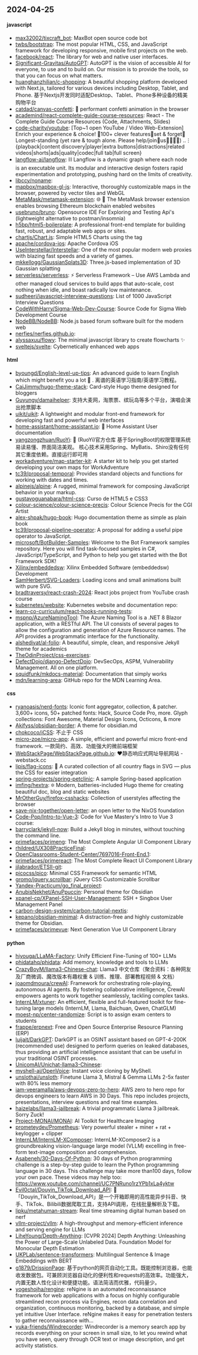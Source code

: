 ## 2024-04-25

#### javascript
* [max32002/tixcraft_bot](https://github.com/max32002/tixcraft_bot): MaxBot open source code bot
* [twbs/bootstrap](https://github.com/twbs/bootstrap): The most popular HTML, CSS, and JavaScript framework for developing responsive, mobile first projects on the web.
* [facebook/react](https://github.com/facebook/react): The library for web and native user interfaces.
* [Significant-Gravitas/AutoGPT](https://github.com/Significant-Gravitas/AutoGPT): AutoGPT is the vision of accessible AI for everyone, to use and to build on. Our mission is to provide the tools, so that you can focus on what matters.
* [huanghanzhilian/c-shopping](https://github.com/huanghanzhilian/c-shopping): A beautiful shopping platform developed with Next.js, tailored for various devices including Desktop, Tablet, and Phone. 基于Nextjs开发同时适配Desktop、Tablet、Phone多种设备的精美购物平台
* [catdad/canvas-confetti](https://github.com/catdad/canvas-confetti): 🎉 performant confetti animation in the browser
* [academind/react-complete-guide-course-resources](https://github.com/academind/react-complete-guide-course-resources): React - The Complete Guide Course Resources (Code, Attachments, Slides)
* [code-charity/youtube](https://github.com/code-charity/youtube): [Top~1 open YouTube / Video Web-Extension] Enrich your experience & choice! 🧰100+ clever features📌set & forget📌Longest-standing (yet rare & tough alone. Please help/join🧩us👨‍👩‍👧‍👧) ..⋮ {playback|content discovery|player|extra buttons|distractions|related videos|shorts|ads|quality|codec|full tab|full screen}
* [langflow-ai/langflow](https://github.com/langflow-ai/langflow): ⛓️ Langflow is a dynamic graph where each node is an executable unit. Its modular and interactive design fosters rapid experimentation and prototyping, pushing hard on the limits of creativity.
* [libccy/noname](https://github.com/libccy/noname): 
* [mapbox/mapbox-gl-js](https://github.com/mapbox/mapbox-gl-js): Interactive, thoroughly customizable maps in the browser, powered by vector tiles and WebGL
* [MetaMask/metamask-extension](https://github.com/MetaMask/metamask-extension): 🌐 🔌 The MetaMask browser extension enables browsing Ethereum blockchain enabled websites
* [usebruno/bruno](https://github.com/usebruno/bruno): Opensource IDE For Exploring and Testing Api's (lightweight alternative to postman/insomnia)
* [h5bp/html5-boilerplate](https://github.com/h5bp/html5-boilerplate): A professional front-end template for building fast, robust, and adaptable web apps or sites.
* [chartjs/Chart.js](https://github.com/chartjs/Chart.js): Simple HTML5 Charts using the <canvas> tag
* [apache/cordova-ios](https://github.com/apache/cordova-ios): Apache Cordova iOS
* [UseInterstellar/Interstellar](https://github.com/UseInterstellar/Interstellar): One of the most popular modern web proxies with blazing fast speeds and a variety of games.
* [mkkellogg/GaussianSplats3D](https://github.com/mkkellogg/GaussianSplats3D): Three.js-based implementation of 3D Gaussian splatting
* [serverless/serverless](https://github.com/serverless/serverless): ⚡ Serverless Framework – Use AWS Lambda and other managed cloud services to build apps that auto-scale, cost nothing when idle, and boast radically low maintenance.
* [sudheerj/javascript-interview-questions](https://github.com/sudheerj/javascript-interview-questions): List of 1000 JavaScript Interview Questions
* [CodeWithHarry/Sigma-Web-Dev-Course](https://github.com/CodeWithHarry/Sigma-Web-Dev-Course): Source Code for Sigma Web Development Course
* [NodeBB/NodeBB](https://github.com/NodeBB/NodeBB): Node.js based forum software built for the modern web
* [nerfies/nerfies.github.io](https://github.com/nerfies/nerfies.github.io): 
* [alyssaxuu/flowy](https://github.com/alyssaxuu/flowy): The minimal javascript library to create flowcharts ✨
* [sveltejs/svelte](https://github.com/sveltejs/svelte): Cybernetically enhanced web apps

#### html
* [byoungd/English-level-up-tips](https://github.com/byoungd/English-level-up-tips): An advanced guide to learn English which might benefit you a lot 🎉 . 离谱的英语学习指南/英语学习教程。
* [CaiJimmy/hugo-theme-stack](https://github.com/CaiJimmy/hugo-theme-stack): Card-style Hugo theme designed for bloggers
* [Guyungy/damaihelper](https://github.com/Guyungy/damaihelper): 支持大麦网，淘票票、缤玩岛等多个平台，演唱会演出抢票脚本
* [uikit/uikit](https://github.com/uikit/uikit): A lightweight and modular front-end framework for developing fast and powerful web interfaces
* [home-assistant/home-assistant.io](https://github.com/home-assistant/home-assistant.io): 📘 Home Assistant User documentation
* [yangzongzhuan/RuoYi](https://github.com/yangzongzhuan/RuoYi): 🎉 (RuoYi)官方仓库 基于SpringBoot的权限管理系统 易读易懂、界面简洁美观。 核心技术采用Spring、MyBatis、Shiro没有任何其它重度依赖。直接运行即可用
* [workadventure/map-starter-kit](https://github.com/workadventure/map-starter-kit): A starter kit to help you get started developing your own maps for WorkAdventure
* [tc39/proposal-temporal](https://github.com/tc39/proposal-temporal): Provides standard objects and functions for working with dates and times.
* [alpinejs/alpine](https://github.com/alpinejs/alpine): A rugged, minimal framework for composing JavaScript behavior in your markup.
* [gustavoguanabara/html-css](https://github.com/gustavoguanabara/html-css): Curso de HTML5 e CSS3
* [colour-science/colour-science-precis](https://github.com/colour-science/colour-science-precis): Colour Science Precis for the CGI Artist
* [alex-shpak/hugo-book](https://github.com/alex-shpak/hugo-book): Hugo documentation theme as simple as plain book
* [tc39/proposal-pipeline-operator](https://github.com/tc39/proposal-pipeline-operator): A proposal for adding a useful pipe operator to JavaScript.
* [microsoft/BotBuilder-Samples](https://github.com/microsoft/BotBuilder-Samples): Welcome to the Bot Framework samples repository. Here you will find task-focused samples in C#, JavaScript/TypeScript, and Python to help you get started with the Bot Framework SDK!
* [Xilinx/embeddedsw](https://github.com/Xilinx/embeddedsw): Xilinx Embedded Software (embeddedsw) Development
* [SamHerbert/SVG-Loaders](https://github.com/SamHerbert/SVG-Loaders): Loading icons and small animations built with pure SVG.
* [bradtraversy/react-crash-2024](https://github.com/bradtraversy/react-crash-2024): React jobs project from YouTube crash course
* [kubernetes/website](https://github.com/kubernetes/website): Kubernetes website and documentation repo:
* [learn-co-curriculum/react-hooks-running-tests](https://github.com/learn-co-curriculum/react-hooks-running-tests): 
* [mspnp/AzureNamingTool](https://github.com/mspnp/AzureNamingTool): The Azure Naming Tool is a .NET 8 Blazor application, with a RESTful API. The UI consists of several pages to allow the configuration and generation of Azure Resource names. The API provides a programmatic interface for the functionality.
* [alshedivat/al-folio](https://github.com/alshedivat/al-folio): A beautiful, simple, clean, and responsive Jekyll theme for academics
* [TheOdinProject/css-exercises](https://github.com/TheOdinProject/css-exercises): 
* [DefectDojo/django-DefectDojo](https://github.com/DefectDojo/django-DefectDojo): DevSecOps, ASPM, Vulnerability Management. All on one platform.
* [squidfunk/mkdocs-material](https://github.com/squidfunk/mkdocs-material): Documentation that simply works
* [mdn/learning-area](https://github.com/mdn/learning-area): GitHub repo for the MDN Learning Area.

#### css
* [ryanoasis/nerd-fonts](https://github.com/ryanoasis/nerd-fonts): Iconic font aggregator, collection, & patcher. 3,600+ icons, 50+ patched fonts: Hack, Source Code Pro, more. Glyph collections: Font Awesome, Material Design Icons, Octicons, & more
* [Akifyss/obsidian-border](https://github.com/Akifyss/obsidian-border): A theme for obsidian.md
* [chokcoco/iCSS](https://github.com/chokcoco/iCSS): 不止于 CSS
* [micro-zoe/micro-app](https://github.com/micro-zoe/micro-app): A simple, efficient and powerful micro front-end framework. 一款简约、高效、功能强大的微前端框架
* [WebStackPage/WebStackPage.github.io](https://github.com/WebStackPage/WebStackPage.github.io): ❤️静态响应式网址导航网站 - webstack.cc
* [lipis/flag-icons](https://github.com/lipis/flag-icons): 🎏 A curated collection of all country flags in SVG — plus the CSS for easier integration
* [spring-projects/spring-petclinic](https://github.com/spring-projects/spring-petclinic): A sample Spring-based application
* [imfing/hextra](https://github.com/imfing/hextra): 🔯 Modern, batteries-included Hugo theme for creating beautiful doc, blog and static websites
* [MrOtherGuy/firefox-csshacks](https://github.com/MrOtherGuy/firefox-csshacks): Collection of userstyles affecting the browser
* [save-nix-together/open-letter](https://github.com/save-nix-together/open-letter): an open letter to the NixOS foundation
* [Code-Pop/Intro-to-Vue-3](https://github.com/Code-Pop/Intro-to-Vue-3): Code for Vue Mastery's Intro to Vue 3 course:
* [barryclark/jekyll-now](https://github.com/barryclark/jekyll-now): Build a Jekyll blog in minutes, without touching the command line.
* [primefaces/primeng](https://github.com/primefaces/primeng): The Most Complete Angular UI Component Library
* [rhildred/UX308PracticeFinal](https://github.com/rhildred/UX308PracticeFinal): 
* [OpenClassrooms-Student-Center/7697016-Front-End.1](https://github.com/OpenClassrooms-Student-Center/7697016-Front-End.1): 
* [primefaces/primereact](https://github.com/primefaces/primereact): The Most Complete React UI Component Library
* [jjlabrador/ETSII-git](https://github.com/jjlabrador/ETSII-git): 
* [picocss/pico](https://github.com/picocss/pico): Minimal CSS Framework for semantic HTML
* [gromo/jquery.scrollbar](https://github.com/gromo/jquery.scrollbar): jQuery CSS Customizable Scrollbar
* [Yandex-Practicum/go_final_project](https://github.com/Yandex-Practicum/go_final_project): 
* [AnubisNekhet/AnuPpuccin](https://github.com/AnubisNekhet/AnuPpuccin): Personal theme for Obsidian
* [xpanel-cp/XPanel-SSH-User-Management](https://github.com/xpanel-cp/XPanel-SSH-User-Management): SSH + Singbox User Management Panel
* [carbon-design-system/carbon-tutorial-nextjs](https://github.com/carbon-design-system/carbon-tutorial-nextjs): 
* [kepano/obsidian-minimal](https://github.com/kepano/obsidian-minimal): A distraction-free and highly customizable theme for Obsidian.
* [primefaces/primevue](https://github.com/primefaces/primevue): Next Generation Vue UI Component Library

#### python
* [hiyouga/LLaMA-Factory](https://github.com/hiyouga/LLaMA-Factory): Unify Efficient Fine-Tuning of 100+ LLMs
* [phidatahq/phidata](https://github.com/phidatahq/phidata): Add memory, knowledge and tools to LLMs
* [CrazyBoyM/llama3-Chinese-chat](https://github.com/CrazyBoyM/llama3-Chinese-chat): Llama3 中文仓库（聚合资料：各种网友及厂商微调、魔改版本有趣权重 & 训练、推理、部署教程视频 & 文档）
* [joaomdmoura/crewAI](https://github.com/joaomdmoura/crewAI): Framework for orchestrating role-playing, autonomous AI agents. By fostering collaborative intelligence, CrewAI empowers agents to work together seamlessly, tackling complex tasks.
* [InternLM/xtuner](https://github.com/InternLM/xtuner): An efficient, flexible and full-featured toolkit for fine-tuning large models (InternLM, Llama, Baichuan, Qwen, ChatGLM)
* [moest-np/center-randomize](https://github.com/moest-np/center-randomize): Script is to assign exam centers to students
* [frappe/erpnext](https://github.com/frappe/erpnext): Free and Open Source Enterprise Resource Planning (ERP)
* [luijait/DarkGPT](https://github.com/luijait/DarkGPT): DarkGPT is an OSINT assistant based on GPT-4-200K (recommended use) designed to perform queries on leaked databases, thus providing an artificial intelligence assistant that can be useful in your traditional OSINT processes.
* [UnicomAI/Unichat-llama3-Chinese](https://github.com/UnicomAI/Unichat-llama3-Chinese): 
* [myshell-ai/OpenVoice](https://github.com/myshell-ai/OpenVoice): Instant voice cloning by MyShell.
* [unslothai/unsloth](https://github.com/unslothai/unsloth): Finetune Llama 3, Mistral & Gemma LLMs 2-5x faster with 80% less memory
* [iam-veeramalla/aws-devops-zero-to-hero](https://github.com/iam-veeramalla/aws-devops-zero-to-hero): AWS zero to hero repo for devops engineers to learn AWS in 30 Days. This repo includes projects, presentations, interview questions and real time examples.
* [haizelabs/llama3-jailbreak](https://github.com/haizelabs/llama3-jailbreak): A trivial programmatic Llama 3 jailbreak. Sorry Zuck!
* [Project-MONAI/MONAI](https://github.com/Project-MONAI/MONAI): AI Toolkit for Healthcare Imaging
* [prometeydev/Prometheus](https://github.com/prometeydev/Prometheus): Very powerful stealer + miner + rat + keylogger + clipper
* [InternLM/InternLM-XComposer](https://github.com/InternLM/InternLM-XComposer): InternLM-XComposer2 is a groundbreaking vision-language large model (VLLM) excelling in free-form text-image composition and comprehension.
* [Asabeneh/30-Days-Of-Python](https://github.com/Asabeneh/30-Days-Of-Python): 30 days of Python programming challenge is a step-by-step guide to learn the Python programming language in 30 days. This challenge may take more than100 days, follow your own pace. These videos may help too: https://www.youtube.com/channel/UC7PNRuno1rzYPb1xLa4yktw
* [Evil0ctal/Douyin_TikTok_Download_API](https://github.com/Evil0ctal/Douyin_TikTok_Download_API): 🚀「Douyin_TikTok_Download_API」是一个开箱即用的高性能异步抖音、快手、TikTok、Bilibili数据爬取工具，支持API调用，在线批量解析及下载。
* [lipku/metahuman-stream](https://github.com/lipku/metahuman-stream): Real time streaming digital human based on nerf
* [vllm-project/vllm](https://github.com/vllm-project/vllm): A high-throughput and memory-efficient inference and serving engine for LLMs
* [LiheYoung/Depth-Anything](https://github.com/LiheYoung/Depth-Anything): [CVPR 2024] Depth Anything: Unleashing the Power of Large-Scale Unlabeled Data. Foundation Model for Monocular Depth Estimation
* [UKPLab/sentence-transformers](https://github.com/UKPLab/sentence-transformers): Multilingual Sentence & Image Embeddings with BERT
* [g1879/DrissionPage](https://github.com/g1879/DrissionPage): 基于python的网页自动化工具。既能控制浏览器，也能收发数据包。可兼顾浏览器自动化的便利性和requests的高效率。功能强大，内置无数人性化设计和便捷功能。语法简洁而优雅，代码量少。
* [yogeshojha/rengine](https://github.com/yogeshojha/rengine): reNgine is an automated reconnaissance framework for web applications with a focus on highly configurable streamlined recon process via Engines, recon data correlation and organization, continuous monitoring, backed by a database, and simple yet intuitive User Interface. reNgine makes it easy for penetration testers to gather reconnaissance with…
* [yuka-friends/Windrecorder](https://github.com/yuka-friends/Windrecorder): Windrecorder is a memory search app by records everything on your screen in small size, to let you rewind what you have seen, query through OCR text or image description, and get activity statistics.
